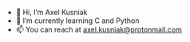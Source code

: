 - 👋 Hi, I’m Axel Kusniak
- 🌱 I’m currently learning C and Python 
- 📫 You can reach at axel.kusniak@protonmail.com
